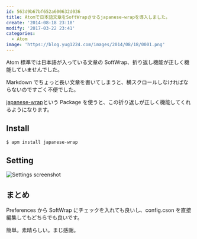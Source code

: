 ```yaml
---
id: 563d9b67bf652a600632d036
title: Atomで日本語文章をSoftWrapさせるjapanese-wrapを導入しました。
create: '2014-08-18 23:18'
modify: '2017-03-22 23:41'
categories:
  - Atom
image: 'https://blog.yug1224.com/images/2014/08/18/0001.png'
---
```


Atom 標準では日本語が入っている文章の SoftWrap、折り返し機能が正しく機能していませんでした。

Markdown でちょっと長い文章を書いてしまうと、横スクロールしなければならないのですごく不便でした。

[japanese-wrap](https://github.com/raccy/japanese-wrap)という Package を使うと、この折り返しが正しく機能してくれるようになります。

## Install

```bash
$ apm install japanese-wrap
```

## Setting

![Settings screenshot](/images/2014/08/18/0001.png)

## まとめ

Preferences から SoftWrap にチェックを入れても良いし、config.cson を直接編集してもどちらでも良いです。

簡単。素晴らしい。まじ感謝。

<!-- more -->

